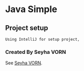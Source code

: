 # Java Simple

## Project setup
```
Using IntelliJ for setup project, 
```

### Created By Seyha VORN
See [Seyha VORN](https://github.com/seyhavorn/).
